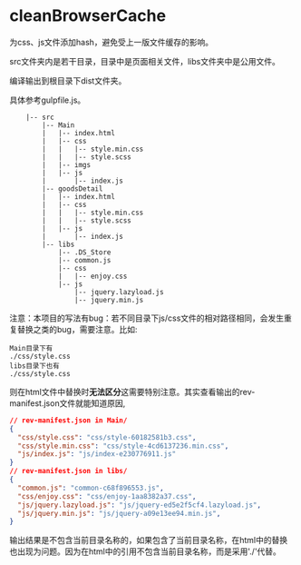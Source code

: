 # cleanBrowserCache

为css、js文件添加hash，避免受上一版文件缓存的影响。

src文件夹内是若干目录，目录中是页面相关文件，libs文件夹中是公用文件。

编译输出到根目录下dist文件夹。

具体参考gulpfile.js。

```
    |-- src
        |-- Main
        |   |-- index.html
        |   |-- css
        |   |   |-- style.min.css
        |   |   |-- style.scss
        |   |-- imgs
        |   |-- js
        |       |-- index.js
        |-- goodsDetail
        |   |-- index.html
        |   |-- css
        |   |   |-- style.min.css
        |   |   |-- style.scss
        |   |-- js
        |       |-- index.js
        |-- libs
            |-- .DS_Store
            |-- common.js
            |-- css
            |   |-- enjoy.css
            |-- js
                |-- jquery.lazyload.js
                |-- jquery.min.js
```

注意：本项目的写法有bug：若不同目录下js/css文件的相对路径相同，会发生重复替换之类的bug，需要注意。比如:

```
Main目录下有
./css/style.css
libs目录下也有
./css/style.css
```

则在html文件中替换时**无法区分**这需要特别注意。其实查看输出的rev-manifest.json文件就能知道原因,

```json
// rev-manifest.json in Main/
{
  "css/style.css": "css/style-60182581b3.css",
  "css/style.min.css": "css/style-4cd6137236.min.css",
  "js/index.js": "js/index-e230776911.js"
}
// rev-manifest.json in libs/
{
  "common.js": "common-c68f896553.js",
  "css/enjoy.css": "css/enjoy-1aa8382a37.css",
  "js/jquery.lazyload.js": "js/jquery-ed5e2f5cf4.lazyload.js",
  "js/jquery.min.js": "js/jquery-a09e13ee94.min.js",
}
```

输出结果是不包含当前目录名称的，如果包含了当前目录名称，在html中的替换也出现为问题。因为在html中的引用不包含当前目录名称，而是采用'./'代替。